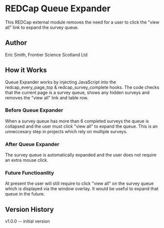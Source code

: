 # REDCap Queue Expander
This REDCap external module removes the need for a user to click the "view all" link to expand the survey queue.

## Author 
Eric Smith, Frontier Science Scotland Ltd

## How it Works
Queue Expander works by injecting JavaScript into the redcap_every_page_top & redcap_survey_complete hooks.  The code checks that the current page is a survey queue, shows any hidden surveys and removes the "view all" link and table row.

### Before Queue Expander
When a survey queue has more than 6 completed surveys the queue is collapsed and the user must click "view all" to expand the queue. This is an unneccesary step in projects which rely on multiple surveys.

### After Queue Expander
The survey queue is automatically expanded and the user does not require an extra mouse click.

### Future Functioanlity
At present the user will still require to click "view all" on the survey queue which is displayed via the window overlay. It would be useful to expand that queue in the future.

## Version History
v1.0.0 -- initial version
